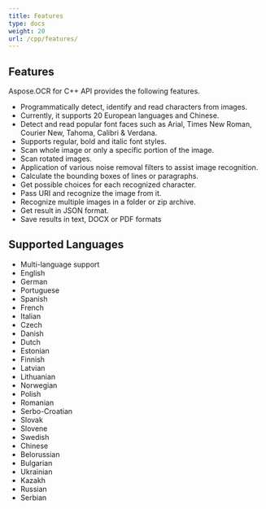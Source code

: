 ```yaml
---
title: Features
type: docs
weight: 20
url: /cpp/features/
---
```


## **Features**

Aspose.OCR for C++ API provides the following features.

- Programmatically detect, identify and read characters from images.
- Currently, it supports 20 European languages and Chinese.
- Detect and read popular font faces such as Arial, Times New Roman, Courier New, Tahoma, Calibri & Verdana.
- Supports regular, bold and italic font styles.
- Scan whole image or only a specific portion of the image.
- Scan rotated images.
- Application of various noise removal filters to assist image recognition.
- Calculate the bounding boxes of lines or paragraphs.
- Get possible choices for each recognized character.
- Pass URI and recognize the image from it.
- Recognize multiple images in a folder or zip archive.
- Get result in JSON format.
- Save results in text, DOCX or PDF formats

## **Supported Languages**

- Multi-language support
- English
- German
- Portuguese
- Spanish
- French
- Italian
- Czech
- Danish
- Dutch
- Estonian
- Finnish
- Latvian
- Lithuanian
- Norwegian
- Polish
- Romanian
- Serbo-Croatian
- Slovak
- Slovene
- Swedish
- Chinese
- Belorussian
- Bulgarian
- Ukrainian
- Kazakh
- Russian
- Serbian
